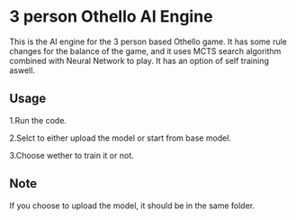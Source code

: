 # 3 person Othello AI Engine
This is the AI engine for the 3 person based Othello game. It has some rule changes for the balance of the game, and it uses MCTS search algorithm combined with Neural Network to play. It has an option of self training aswell.

## Usage

1.Run the code.

2.Selct to either upload the model or start from base model.

3.Choose wether to train it or not.

## Note

If you choose to upload the model, it should be in the same folder.
